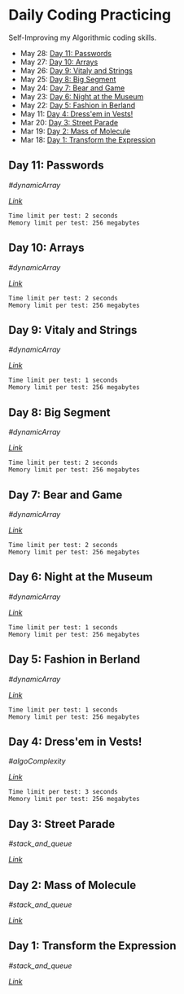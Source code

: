 # Daily Coding Practicing

Self-Improving my Algorithmic coding skills.

- May 28: [Day 11: Passwords](#day-11-passwords)
- May 27: [Day 10: Arrays](#day-10-arrays)
- May 26: [Day 9: Vitaly and Strings](#day-9-vitaly-and-strings)
- May 25: [Day 8: Big Segment](#day-8-big-segment)
- May 24: [Day 7: Bear and Game](#day-7-bear-and-game)
- May 23: [Day 6: Night at the Museum](#day-6-night-at-the-museum)
- May 22: [Day 5: Fashion in Berland](#day-5-fashion-in-berland)
- May 11: [Day 4: Dress'em in Vests!](#day-4-dressem-in-vests!)
- Mar 20: [Day 3: Street Parade](#day-3-street-parade)
- Mar 19: [Day 2: Mass of Molecule](#day-2-mass-of-molecule)
- Mar 18: [Day 1: Transform the Expression](#day-1-transform-the-expression)

## Day 11: Passwords

_\#dynamicArray_

_[Link](https://codeforces.com/contest/721/problem/B)_

```
Time limit per test: 2 seconds
Memory limit per test: 256 megabytes
```

## Day 10: Arrays

_\#dynamicArray_

_[Link](https://codeforces.com/problemset/problem/572/A)_

```
Time limit per test: 2 seconds
Memory limit per test: 256 megabytes
```

## Day 9: Vitaly and Strings

_\#dynamicArray_

_[Link](https://codeforces.com/problemset/problem/518/A)_

```
Time limit per test: 1 seconds
Memory limit per test: 256 megabytes
```

## Day 8: Big Segment

_\#dynamicArray_

_[Link](https://codeforces.com/problemset/problem/242/B)_

```
Time limit per test: 2 seconds
Memory limit per test: 256 megabytes
```

## Day 7: Bear and Game

_\#dynamicArray_

_[Link](https://codeforces.com/problemset/problem/673/A)_

```
Time limit per test: 2 seconds
Memory limit per test: 256 megabytes
```

## Day 6: Night at the Museum

_\#dynamicArray_

_[Link](https://codeforces.com/problemset/problem/731/A)_

```
Time limit per test: 1 seconds
Memory limit per test: 256 megabytes
```

## Day 5: Fashion in Berland

_\#dynamicArray_

_[Link](https://codeforces.com/problemset/problem/691/A)_

```
Time limit per test: 1 seconds
Memory limit per test: 256 megabytes
```

## Day 4: Dress'em in Vests!

_\#algoComplexity_

_[Link](https://codeforces.com/problemset/problem/161/A)_

```
Time limit per test: 3 seconds
Memory limit per test: 256 megabytes
```

## Day 3: Street Parade

_\#stack_and_queue_

_[Link](https://www.spoj.com/problems/STPAR/)_

## Day 2: Mass of Molecule

_\#stack_and_queue_

_[Link](https://www.spoj.com/problems/MMASS/)_

## Day 1: Transform the Expression

_\#stack_and_queue_

[_Link_](https://www.spoj.com/problems/ONP/)

